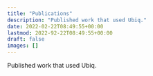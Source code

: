 ```yaml
---
title: "Publications"
description: "Published work that used Ubiq."
date: 2022-02-22T08:49:55+00:00
lastmod: 2022-92-22T08:49:55+00:00
draft: false
images: []
---
```


Published work that used Ubiq.